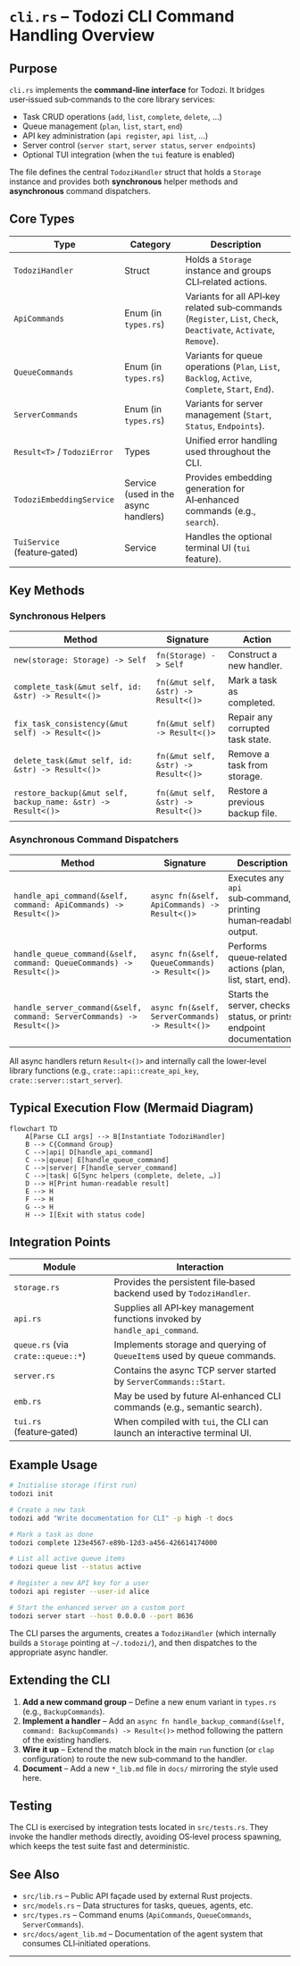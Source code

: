 # `cli.rs` – Todozi CLI Command Handling Overview

## Purpose
`cli.rs` implements the **command‑line interface** for Todozi.
It bridges user‑issued sub‑commands to the core library services:

- Task CRUD operations (`add`, `list`, `complete`, `delete`, …)
- Queue management (`plan`, `list`, `start`, `end`)
- API key administration (`api register`, `api list`, …)
- Server control (`server start`, `server status`, `server endpoints`)
- Optional TUI integration (when the `tui` feature is enabled)

The file defines the central `TodoziHandler` struct that holds a `Storage` instance and provides both **synchronous** helper methods and **asynchronous** command dispatchers.

## Core Types

| Type | Category | Description |
|------|----------|-------------|
| `TodoziHandler` | Struct | Holds a `Storage` instance and groups CLI‑related actions. |
| `ApiCommands` | Enum (in `types.rs`) | Variants for all API‑key related sub‑commands (`Register`, `List`, `Check`, `Deactivate`, `Activate`, `Remove`). |
| `QueueCommands` | Enum (in `types.rs`) | Variants for queue operations (`Plan`, `List`, `Backlog`, `Active`, `Complete`, `Start`, `End`). |
| `ServerCommands` | Enum (in `types.rs`) | Variants for server management (`Start`, `Status`, `Endpoints`). |
| `Result<T>` / `TodoziError` | Types | Unified error handling used throughout the CLI. |
| `TodoziEmbeddingService` | Service (used in the async handlers) | Provides embedding generation for AI‑enhanced commands (e.g., `search`). |
| `TuiService` (feature‑gated) | Service | Handles the optional terminal UI (`tui` feature). |

## Key Methods

### Synchronous Helpers
| Method | Signature | Action |
|--------|-----------|--------|
| `new(storage: Storage) -> Self` | `fn(Storage) -> Self` | Construct a new handler. |
| `complete_task(&mut self, id: &str) -> Result<()>` | `fn(&mut self, &str) -> Result<()>` | Mark a task as completed. |
| `fix_task_consistency(&mut self) -> Result<()>` | `fn(&mut self) -> Result<()>` | Repair any corrupted task state. |
| `delete_task(&mut self, id: &str) -> Result<()>` | `fn(&mut self, &str) -> Result<()>` | Remove a task from storage. |
| `restore_backup(&mut self, backup_name: &str) -> Result<()>` | `fn(&mut self, &str) -> Result<()>` | Restore a previous backup file. |

### Asynchronous Command Dispatchers
| Method | Signature | Description |
|--------|-----------|-------------|
| `handle_api_command(&self, command: ApiCommands) -> Result<()>` | `async fn(&self, ApiCommands) -> Result<()>` | Executes any `api` sub‑command, printing human‑readable output. |
| `handle_queue_command(&self, command: QueueCommands) -> Result<()>` | `async fn(&self, QueueCommands) -> Result<()>` | Performs queue‑related actions (plan, list, start, end). |
| `handle_server_command(&self, command: ServerCommands) -> Result<()>` | `async fn(&self, ServerCommands) -> Result<()>` | Starts the server, checks status, or prints endpoint documentation. |

All async handlers return `Result<()>` and internally call the lower‑level library functions (e.g., `crate::api::create_api_key`, `crate::server::start_server`).

## Typical Execution Flow (Mermaid Diagram)

```mermaid
flowchart TD
    A[Parse CLI args] --> B[Instantiate TodoziHandler]
    B --> C{Command Group}
    C -->|api| D[handle_api_command]
    C -->|queue| E[handle_queue_command]
    C -->|server| F[handle_server_command]
    C -->|task| G[Sync helpers (complete, delete, …)]
    D --> H[Print human‑readable result]
    E --> H
    F --> H
    G --> H
    H --> I[Exit with status code]
```

## Integration Points

| Module | Interaction |
|--------|-------------|
| `storage.rs` | Provides the persistent file‑based backend used by `TodoziHandler`. |
| `api.rs` | Supplies all API‑key management functions invoked by `handle_api_command`. |
| `queue.rs` (via `crate::queue::*`) | Implements storage and querying of `QueueItem`s used by queue commands. |
| `server.rs` | Contains the async TCP server started by `ServerCommands::Start`. |
| `emb.rs` | May be used by future AI‑enhanced CLI commands (e.g., semantic search). |
| `tui.rs` (feature‑gated) | When compiled with `tui`, the CLI can launch an interactive terminal UI. |

## Example Usage

```sh
# Initialise storage (first run)
todozi init

# Create a new task
todozi add "Write documentation for CLI" -p high -t docs

# Mark a task as done
todozi complete 123e4567-e89b-12d3-a456-426614174000

# List all active queue items
todozi queue list --status active

# Register a new API key for a user
todozi api register --user-id alice

# Start the enhanced server on a custom port
todozi server start --host 0.0.0.0 --port 8636
```

The CLI parses the arguments, creates a `TodoziHandler` (which internally builds a `Storage` pointing at `~/.todozi/`), and then dispatches to the appropriate async handler.

## Extending the CLI

1. **Add a new command group** – Define a new enum variant in `types.rs` (e.g., `BackupCommands`).
2. **Implement a handler** – Add an `async fn handle_backup_command(&self, command: BackupCommands) -> Result<()>` method following the pattern of the existing handlers.
3. **Wire it up** – Extend the match block in the main `run` function (or `clap` configuration) to route the new sub‑command to the handler.
4. **Document** – Add a new `*_lib.md` file in `docs/` mirroring the style used here.

## Testing

The CLI is exercised by integration tests located in `src/tests.rs`. They invoke the handler methods directly, avoiding OS‑level process spawning, which keeps the test suite fast and deterministic.

## See Also

- `src/lib.rs` – Public API façade used by external Rust projects.
- `src/models.rs` – Data structures for tasks, queues, agents, etc.
- `src/types.rs` – Command enums (`ApiCommands`, `QueueCommands`, `ServerCommands`).
- `src/docs/agent_lib.md` – Documentation of the agent system that consumes CLI‑initiated operations.

---


